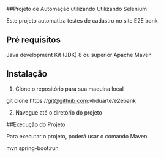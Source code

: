 ##Projeto de Automação utilizando Utilizando Selenium

Este projeto automatiza testes de cadastro no site E2E bank

## Pré requisitos

Java development Kit (JDK) 8 ou superior
Apache Maven

## Instalação

  1. Clone o repositório para sua maquina local

   git clone https://git@github.com:vhduarte/e2ebank
   
   
  2. Navegue até o diretório do projeto
 
  
  
  ##Execução do Projeto
  
  Para executar o projeto, poderá usar o comando Maven
  
  mvn spring-boot:run
